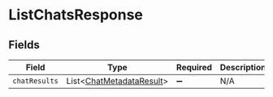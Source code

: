# ListChatsResponse


## Fields

| Field                                                                      | Type                                                                       | Required                                                                   | Description                                                                |
| -------------------------------------------------------------------------- | -------------------------------------------------------------------------- | -------------------------------------------------------------------------- | -------------------------------------------------------------------------- |
| `chatResults`                                                              | List\<[ChatMetadataResult](../../models/components/ChatMetadataResult.md)> | :heavy_minus_sign:                                                         | N/A                                                                        |
